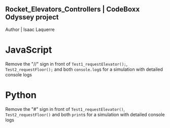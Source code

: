 Rocket_Elevators_Controllers | CodeBoxx Odyssey project
-------------------------------------------------------
Author | Isaac Laquerre

# JavaScript
Remove the "//" sign in front of `Test1_requestElevator();`, `Test2_requestFloor();` and both `console.log`s for a simulation with detailed console logs

# Python
Remove the "#" sign in front of `Test1_requestElevator()`, `Test2_requestFloor()` and both `print`s for a simulation with detailed console logs
